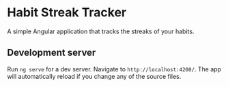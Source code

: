 # Habit Streak Tracker

A simple Angular application that tracks the streaks of your habits.

## Development server

Run `ng serve` for a dev server. Navigate to `http://localhost:4200/`. The app will automatically reload if you change any of the source files.


